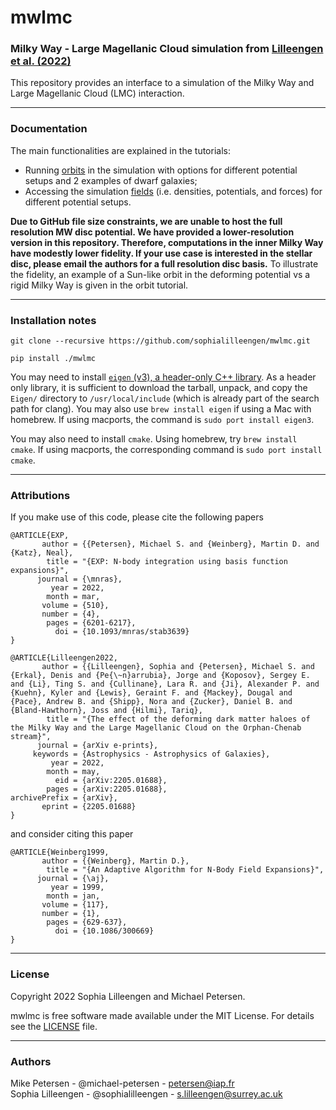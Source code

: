 # mwlmc
### Milky Way - Large Magellanic Cloud simulation from [Lilleengen et al. (2022)](https://arxiv.org/abs/2205.01688)

This repository provides an interface to a simulation of the Milky Way and Large Magellanic Cloud (LMC) interaction.

------------------
### Documentation

The main functionalities are explained in the tutorials:
 - Running [orbits](tutorial/orbits_tutorial.ipynb) in the simulation with options for different potential setups and 2 examples of dwarf galaxies;
 - Accessing the simulation [fields](tutorial/fields_tutorial.ipynb) (i.e. densities, potentials, and forces) for different potential setups.

**Due to GitHub file size constraints, we are unable to host the full resolution MW disc potential. We have provided a lower-resolution version in this repository. Therefore, computations in the inner Milky Way have modestly lower fidelity. If your use case is interested in the stellar disc, please email the authors for a full resolution disc basis.** To illustrate the fidelity, an example of a Sun-like orbit in the deforming potential vs a rigid Milky Way is given in the orbit tutorial.

------------------

### Installation notes
```
git clone --recursive https://github.com/sophialilleengen/mwlmc.git

pip install ./mwlmc 
```

You may need to install [`eigen` (v3), a header-only C++ library](https://eigen.tuxfamily.org/dox/GettingStarted.html). As a header only library, it is sufficient to download the tarball, unpack, and copy the `Eigen/` directory to `/usr/local/include` (which is already part of the search path for clang). You may also use `brew install eigen` if using a Mac with homebrew. If using macports, the command is `sudo port install eigen3`.

You may also need to install `cmake`. Using homebrew, try `brew install cmake`. If using macports, the corresponding command is `sudo port install cmake`.


-----------------------------
### Attributions
If you make use of this code, please cite the following papers
```
@ARTICLE{EXP,
       author = {{Petersen}, Michael S. and {Weinberg}, Martin D. and {Katz}, Neal},
        title = "{EXP: N-body integration using basis function expansions}",
      journal = {\mnras},
         year = 2022,
        month = mar,
       volume = {510},
       number = {4},
        pages = {6201-6217},
          doi = {10.1093/mnras/stab3639}
}

@ARTICLE{Lilleengen2022,
       author = {{Lilleengen}, Sophia and {Petersen}, Michael S. and {Erkal}, Denis and {Pe{\~n}arrubia}, Jorge and {Koposov}, Sergey E. and {Li}, Ting S. and {Cullinane}, Lara R. and {Ji}, Alexander P. and {Kuehn}, Kyler and {Lewis}, Geraint F. and {Mackey}, Dougal and {Pace}, Andrew B. and {Shipp}, Nora and {Zucker}, Daniel B. and {Bland-Hawthorn}, Joss and {Hilmi}, Tariq},
        title = "{The effect of the deforming dark matter haloes of the Milky Way and the Large Magellanic Cloud on the Orphan-Chenab stream}",
      journal = {arXiv e-prints},
     keywords = {Astrophysics - Astrophysics of Galaxies},
         year = 2022,
        month = may,
          eid = {arXiv:2205.01688},
        pages = {arXiv:2205.01688},
archivePrefix = {arXiv},
       eprint = {2205.01688}
}
```

and consider citing this paper

```
@ARTICLE{Weinberg1999,
       author = {{Weinberg}, Martin D.},
        title = "{An Adaptive Algorithm for N-Body Field Expansions}",
      journal = {\aj},
         year = 1999,
        month = jan,
       volume = {117},
       number = {1},
        pages = {629-637},
          doi = {10.1086/300669}
}
```

-----------------------------

### License

Copyright 2022 Sophia Lilleengen and Michael Petersen.

mwlmc is free software made available under the MIT License. For details see the [LICENSE](./LICENSE) file.

-----------------------------

### Authors

Mike Petersen -  @michael-petersen - petersen@iap.fr \
Sophia Lilleengen - @sophialilleengen - s.lilleengen@surrey.ac.uk
